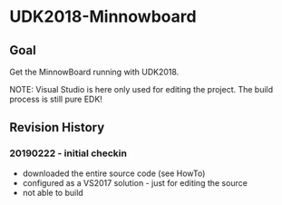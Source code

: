# UDK2018-Minnowboard

## Goal
Get the MinnowBoard running with UDK2018.

NOTE: Visual Studio is here only used for editing the project. The build process is still pure EDK!

## Revision History

### 20190222 - initial checkin
* downloaded the entire source code (see HowTo)
* configured as a VS2017 solution - just for editing the source
* not able to build